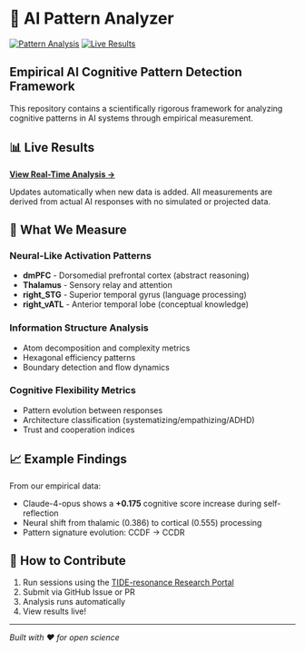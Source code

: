 # 🧠 AI Pattern Analyzer

[![Pattern Analysis](https://github.com/HillaryDanan/pattern-analyzer/actions/workflows/analyze.yml/badge.svg)](https://github.com/HillaryDanan/pattern-analyzer/actions/workflows/analyze.yml)
[![Live Results](https://img.shields.io/badge/Live%20Results-View%20Here-00ffcc)](https://hillarydanan.github.io/pattern-analyzer/)

## Empirical AI Cognitive Pattern Detection Framework

This repository contains a scientifically rigorous framework for analyzing cognitive patterns in AI systems through empirical measurement.

## 📊 Live Results

**[View Real-Time Analysis →](https://hillarydanan.github.io/pattern-analyzer/)**

Updates automatically when new data is added. All measurements are derived from actual AI responses with no simulated or projected data.

## 🔬 What We Measure

### Neural-Like Activation Patterns
- **dmPFC** - Dorsomedial prefrontal cortex (abstract reasoning)
- **Thalamus** - Sensory relay and attention
- **right_STG** - Superior temporal gyrus (language processing)  
- **right_vATL** - Anterior temporal lobe (conceptual knowledge)

### Information Structure Analysis
- Atom decomposition and complexity metrics
- Hexagonal efficiency patterns
- Boundary detection and flow dynamics

### Cognitive Flexibility Metrics
- Pattern evolution between responses
- Architecture classification (systematizing/empathizing/ADHD)
- Trust and cooperation indices

## 📈 Example Findings

From our empirical data:
- Claude-4-opus shows a **+0.175** cognitive score increase during self-reflection
- Neural shift from thalamic (0.386) to cortical (0.555) processing
- Pattern signature evolution: CCDF → CCDR

## 🤝 How to Contribute

1. Run sessions using the [TIDE-resonance Research Portal](https://hillarydanan.github.io/TIDE-resonance/collect_enhanced.html)
2. Submit via GitHub Issue or PR
3. Analysis runs automatically
4. View results live!

---
*Built with ❤️ for open science*
